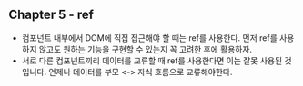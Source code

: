 ## Chapter 5 - ref

- 컴포넌트 내부에서 DOM에 직접 접근해야 할 때는 ref를 사용한다. 먼저 ref를 사용하지 않고도 원하는 기능을 구현할 수 있는지 꼭 고려한 후에 활용하자.
- 서로 다른 컴포넌트끼리 데이터를 교류할 때 ref를 사용한다면 이는 잘못 사용된 것입니다. 언제나 데이터를 부모 <-> 자식 흐름으로 교류해야한다.